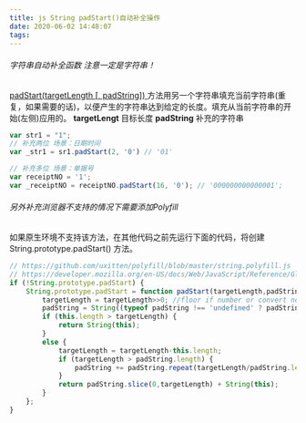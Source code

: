 ```yaml
---
title: js String padStart()自动补全操作
date: 2020-06-02 14:48:07
tags:
---
```

###### 字符串自动补全函数 注意一定是字符串！
[padStart(targetLength [, padString]) ](https://developer.mozilla.org/zh-CN/docs/Web/JavaScript/Reference/Global_Objects/String/padStart)方法用另一个字符串填充当前字符串(重复，如果需要的话)，以便产生的字符串达到给定的长度。填充从当前字符串的开始(左侧)应用的。
**targetLengt** 目标长度
**padString** 补充的字符串
<!-- more -->
```javascript
var str1 = "1";
// 补充两位 场景：日期时间
var _str1 = sr1.padStart(2, '0') // '01'

// 补充多位 场景：单据号
var receiptNO = '1';
var _receiptNO = receiptNO.padStart(16, '0'); // '000000000000001';

```
###### 另外补充浏览器不支持的情况下需要添加Polyfill
如果原生环境不支持该方法，在其他代码之前先运行下面的代码，将创建 String.prototype.padStart() 方法。
```javascript
// https://github.com/uxitten/polyfill/blob/master/string.polyfill.js
// https://developer.mozilla.org/en-US/docs/Web/JavaScript/Reference/Global_Objects/String/padStart
if (!String.prototype.padStart) {
    String.prototype.padStart = function padStart(targetLength,padString) {
        targetLength = targetLength>>0; //floor if number or convert non-number to 0;
        padString = String((typeof padString !== 'undefined' ? padString : ' '));
        if (this.length > targetLength) {
            return String(this);
        }
        else {
            targetLength = targetLength-this.length;
            if (targetLength > padString.length) {
                padString += padString.repeat(targetLength/padString.length); //append to original to ensure we are longer than needed
            }
            return padString.slice(0,targetLength) + String(this);
        }
    };
}
```
